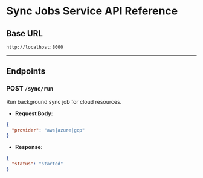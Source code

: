 # Sync Jobs Service API Reference

## Base URL
`http://localhost:8000`

---

## Endpoints

### POST `/sync/run`
Run background sync job for cloud resources.
- **Request Body:**
```json
{
  "provider": "aws|azure|gcp"
}
```
- **Response:**
```json
{
  "status": "started"
}
```
